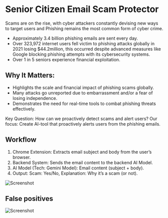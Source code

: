 # Senior Citizen Email Scam Protector
Scams are on the rise, with cyber attackers constantly devising new ways to target users and Phishing remains the most common form of cyber crime.
* Approximately 3.4 billion phishing emails are sent every day. 
* Over 323,972 internet users fell victim to phishing attacks globally in 2021 losing $44.2million, this occurred despite advanced measures like Google blocking phishing attempts with its cybersecurity systems.
* Over 1 in 5 seniors experience financial exploitation.

## Why It Matters:
* Highlights the scale and financial impact of phishing scams globally.
* Many attacks go unreported due to embarrassment and/or a fear of losing independence.
* Demonstrates the need for real-time tools to combat phishing threats effectively.

Key Question: How can we proactively detect scams and alert users?
Our focus: Create AI-tool that proactively alerts users from the phishing emails.

## Workflow
1. Chrome Extension: Extracts email subject and body from the user’s browser.
2. Backend System: Sends the email content to the backend AI Model.
3. AI Model (Tech: Gemini Model): Email content (subject + body).
4. Output: Scam: Yes/No, Explanation: Why it’s a scam (or not).

![Screenshot](screenshot_scam_email.png)


## False positives
![Screenshot](extension_demo_screenshot.png)
